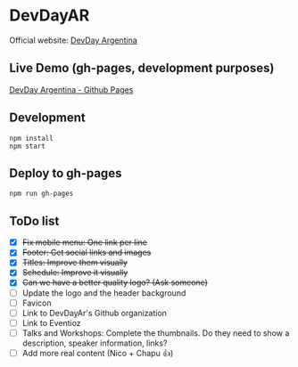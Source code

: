 # DevDayAR

Official website: [DevDay Argentina](http://devdayar.com)

## Live Demo (gh-pages, development purposes)

[DevDay Argentina - Github Pages](http://nisnardi.github.io/devday/)

## Development

```
npm install
npm start
```

## Deploy to gh-pages

```
npm run gh-pages
```

## ToDo list

- [X] ~~Fix mobile menu: One link per line~~
- [X] ~~Footer: Get social links and images~~
- [X] ~~Titles: Improve them visually~~
- [X] ~~Schedule: Improve it visually~~
- [X] ~~Can we have a better quality logo? (Ask someone)~~
- [ ] Update the logo and the header background
- [ ] Favicon
- [ ] Link to DevDayAr's Github organization
- [ ] Link to Eventioz
- [ ] Talks and Workshops: Complete the thumbnails. Do they need to show a description, speaker information, links?
- [ ] Add more real content (Nico + Chapu :+1:)
